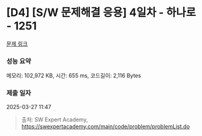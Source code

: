 # [D4] [S/W 문제해결 응용] 4일차 - 하나로 - 1251 

[문제 링크](https://swexpertacademy.com/main/code/problem/problemDetail.do?contestProbId=AV15StKqAQkCFAYD) 

### 성능 요약

메모리: 102,972 KB, 시간: 655 ms, 코드길이: 2,116 Bytes

### 제출 일자

2025-03-27 11:47



> 출처: SW Expert Academy, https://swexpertacademy.com/main/code/problem/problemList.do